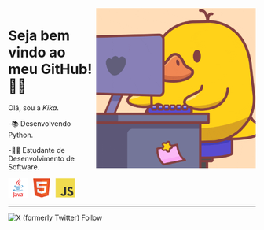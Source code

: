 <img src = "duckcoding.gif" width = "325px" align = "right">

# Seja bem vindo ao meu GitHub! 🦆💞
Olá, sou a *Kika*.

-📚 Desenvolvendo Python.

-👩‍💻 Estudante de Desenvolvimento de Software.

<div>
  <img src="https://github.com/devicons/devicon/blob/master/icons/java/java-original-wordmark.svg" title="Java" alt="Java" width="40" height="40"/>&nbsp;
   <img src="https://github.com/devicons/devicon/blob/master/icons/html5/html5-original.svg" title="HTML5" alt="HTML" width="40" height="40"/>&nbsp;
     <img src="https://github.com/devicons/devicon/blob/master/icons/javascript/javascript-original.svg" title="JavaScript" alt="JavaScript" width="40" height="40"/>&nbsp;

---
<div>
  <img alt="X (formerly Twitter) Follow" src="https://img.shields.io/twitter/follow/N3kika">

</div>
